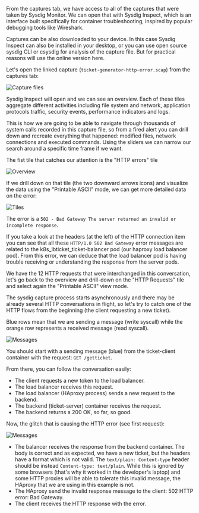 From the captures tab, we have access to all of the captures that were taken by Sysdig Monitor. We can open that with Sysdig Inspect, which is an interface built specifically for container troubleshooting, inspired by popular debugging tools like Wireshark.

Captures can be also downloaded to your device. In this case Sysdig Inspect can also be installed in your desktop, or you can use open source sysdig CLI or csysdig for analysis of the capture file. But for practical reasons will use the online version here.

Let's open the linked capture (`ticket-generator-http-error.scap`) from the captures tab:

![Capture files](/sysdig/courses/monitor/monitor-lab05/assets/image12.png)

Sysdig Inspect will open and we can see an overview. Each of these tiles aggregate different activities including file system and network, application protocols traffic, security events, performance indicators and logs.

This is how we are going to be able to navigate through thousands of system calls recorded in this capture file, so from a fired alert you can drill down and recreate everything that happened: modified files, network connections and executed commands. Using the sliders we can narrow our search around a specific time frame if we want.

The fist tile that catches our attention is the "HTTP errors" tile

![Overview](/sysdig/courses/monitor/monitor-lab05/assets/image13.png)

If we drill down on that tile (the two downward arrows icons) and visualize the data using the "Printable ASCII" mode, we can get more detailed data on the error:

![Tiles](/sysdig/courses/monitor/monitor-lab05/assets/image14.png)

The error is a `502 - Bad Gateway The server returned an invalid or incomplete response`.

If you take a look at the headers (at the left) of the HTTP connection item you can see that all these `HTTP/1.0 502 Bad Gateway` error messages are related to the k8s_lbticket_ticket-balancer pod (our haproxy load balancer pod). From this error, we can deduce that the load balancer pod is having trouble receiving or understanding the response from the server pods.

We have the 12 HTTP requests that were interchanged in this conversation, let's go back to the overview and drill-down on the "HTTP Requests" tile and select again the "Printable ASCII" view mode.

The sysdig capture process starts asynchronously and there may be already several HTTP conversations in flight, so let's try to catch one of the HTTP flows from the beginning (the client requesting a new ticket).

Blue rows mean that we are sending a message (write syscall) while the orange row represents a received message (read syscall).

![Messages](/sysdig/courses/monitor/monitor-lab05/assets/image15.png)

You should start with a sending message (blue) from the ticket-client container with the request: `GET /getticket`.

From there, you can follow the conversation easily:

- The client requests a new token to the load balancer.
- The load balancer receives this request.
- The load balancer (HAproxy process) sends a new request to the backend.
- The backend (ticket-server) container receives the request.
- The backend returns a 200 OK, so far, so good.

Now, the glitch that is causing the HTTP error (see first request):

![Messages](/sysdig/courses/monitor/monitor-lab05/assets/image16.png)

- The balancer receives the response from the backend container. The body is correct and as expected, we have a new ticket, but the headers have a format which is not valid. The `text/plain: Content-type` header should be instead `Content-type: text/plain`. While this is ignored by some browsers (that's why it worked in the developer's laptop) and some HTTP proxies will be able to tolerate this invalid message, the HAproxy that we are using in this example is not.
- The HAproxy send the invalid response message to the client: 502 HTTP error: Bad Gateway.
- The client receives the HTTP response with the error.
